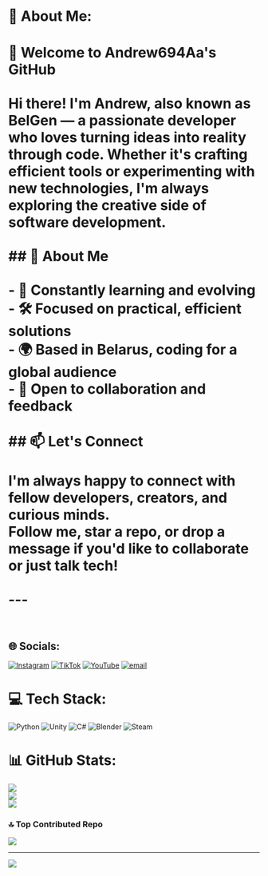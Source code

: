 # 💫 About Me:
# 👋 Welcome to Andrew694Aa's GitHub<br><br>Hi there! I'm **Andrew**, also known as **BelGen** — a passionate developer who loves turning ideas into reality through code. Whether it's crafting efficient tools or experimenting with new technologies, I'm always exploring the creative side of software development.<br><br>## 🚀 About Me<br><br>- 🧠 Constantly learning and evolving<br>- 🛠️ Focused on practical, efficient solutions<br>- 🌍 Based in Belarus, coding for a global audience<br>- 💬 Open to collaboration and feedback<br><br>## 📫 Let's Connect<br><br>I'm always happy to connect with fellow developers, creators, and curious minds.  <br>Follow me, star a repo, or drop a message if you'd like to collaborate or just talk tech!<br><br>---<br><br>


## 🌐 Socials:
[![Instagram](https://img.shields.io/badge/Instagram-%23E4405F.svg?logo=Instagram&logoColor=white)](https://instagram.com/belgen_official?igsh=MWpxdzc1a3h4ZHZ0aw==) [![TikTok](https://img.shields.io/badge/TikTok-%23000000.svg?logo=TikTok&logoColor=white)](https://tiktok.com/@@belgen_official?_t=ZM-8yg1tSdNrey&_r=1) [![YouTube](https://img.shields.io/badge/YouTube-%23FF0000.svg?logo=YouTube&logoColor=white)](https://youtube.com/@@belgen_official?si=g9b2VxxiTMGKsrOA) [![email](https://img.shields.io/badge/Email-D14836?logo=gmail&logoColor=white)](mailto:belgencontact62@gmail.com) 

# 💻 Tech Stack:
![Python](https://img.shields.io/badge/python-3670A0?style=for-the-badge&logo=python&logoColor=ffdd54) ![Unity](https://img.shields.io/badge/unity-%23000000.svg?style=for-the-badge&logo=unity&logoColor=white) ![C#](https://img.shields.io/badge/c%23-%23239120.svg?style=for-the-badge&logo=csharp&logoColor=white) ![Blender](https://img.shields.io/badge/blender-%23F5792A.svg?style=for-the-badge&logo=blender&logoColor=white) ![Steam](https://img.shields.io/badge/steam-%23000000.svg?style=for-the-badge&logo=steam&logoColor=white)
# 📊 GitHub Stats:
![](https://github-readme-stats.vercel.app/api?username=Andrew694Aa&theme=dark&hide_border=false&include_all_commits=false&count_private=false)<br/>
![](https://nirzak-streak-stats.vercel.app/?user=Andrew694Aa&theme=dark&hide_border=false)<br/>
![](https://github-readme-stats.vercel.app/api/top-langs/?username=Andrew694Aa&theme=dark&hide_border=false&include_all_commits=false&count_private=false&layout=compact)

### 🔝 Top Contributed Repo
![](https://github-contributor-stats.vercel.app/api?username=Andrew694Aa&limit=5&theme=dark&combine_all_yearly_contributions=true)

---
[![](https://visitcount.itsvg.in/api?id=Andrew694Aa&icon=0&color=0)](https://visitcount.itsvg.in)

<!-- Proudly created with GPRM ( https://gprm.itsvg.in ) -->
